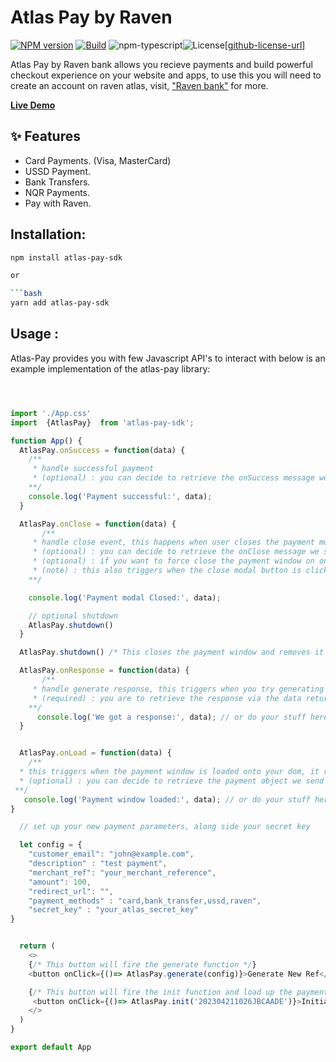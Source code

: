 # Atlas Pay by Raven

[![NPM version][npm-image]][npm-url]
[![Build][github-build]][github-build-url]
![npm-typescript]![License][github-license][[github-license-url]]

Atlas Pay by Raven bank allows you recieve payments and build powerful checkout experience on your website and apps, to use this you will need to create an account on raven atlas, visit, ["Raven bank"](https://getravenbank.com/raven-atlas) for more.

[**Live Demo**](https://getravenbank.com/)

## ✨ Features

- Card Payments. (Visa, MasterCard)
- USSD Payment.
- Bank Transfers.
- NQR Payments.
- Pay with Raven.

## Installation:

````bash
npm install atlas-pay-sdk

or

```bash
yarn add atlas-pay-sdk
````

## Usage :

Atlas-Pay provides you with few Javascript API's to interact with below is an example implementation of the atlas-pay library:

```js



import './App.css'
import  {AtlasPay}  from 'atlas-pay-sdk';

function App() {
  AtlasPay.onSuccess = function(data) {
    /**
     * handle successful payment
     * (optional) : you can decide to retrieve the onSuccess message we send via data, the message contains the payload of the successful payment.
    **/
    console.log('Payment successful:', data);
  }

  AtlasPay.onClose = function(data) {
       /**
     * handle close event, this happens when user closes the payment modal
     * (optional) : you can decide to retrieve the onClose message we send via data
     * (optional) : if you want to force close the payment window on onClose you can call the shutdown API within the onClose
     * (note) : this also triggers when the close modal button is clicked after successful paymen, but the message returned is 'payment_successful' , you can hook into this and do your magic.
    **/

    console.log('Payment modal Closed:', data);

    // optional shutdown
    AtlasPay.shutdown()
  }

  AtlasPay.shutdown() /* This closes the payment window and removes it from your DOM */

  AtlasPay.onResponse = function(data) {
       /**
     * handle generate response, this triggers when you try generating a new ref via AtlasPay.generate(), you catch ther response here
     * (required) : you are to retrieve the response via the data returned
    **/
      console.log('We got a response:', data); // or do your stuff here
  }


  AtlasPay.onLoad = function(data) {
    /**
  * this triggers when the payment window is loaded onto your dom, it returns for you a payload containing the payment object.
  * (optional) : you can decide to retrieve the payment object we send via data
 **/
   console.log('Payment window loaded:', data); // or do your stuff here
}

  // set up your new payment parameters, along side your secret key

  let config = {
    "customer_email": "john@example.com",
    "description" : "test payment",
    "merchant_ref": "your_merchant_reference",
    "amount": 100,
    "redirect_url": "",
    "payment_methods" : "card,bank_transfer,ussd,raven",
    "secret_key" : "your_atlas_secret_key"
}


  return (
    <>
    {/* This button will fire the generate function */}
    <button onClick={()=> AtlasPay.generate(config)}>Generate New Ref</button>

    {/* This button will fire the init function and load up the payment window */}
     <button onClick={()=> AtlasPay.init('202304211026JBCAADE')}>Initialize Payment Window</button>
    </>
  )
}

export default App


```

[npm-url]: https://www.npmjs.com/package/raven-bank-ui
[npm-image]: https://img.shields.io/npm/v/my-react-typescript-package
[github-license]: https://img.shields.io/github/license/gapon2401/my-react-typescript-package
[github-license-url]: https://github.com/gapon2401/my-react-typescript-package/blob/master/LICENSE
[github-build]: https://github.com/gapon2401/my-react-typescript-package/actions/workflows/publish.yml/badge.svg
[github-build-url]: https://github.com/gapon2401/my-react-typescript-package/actions/workflows/publish.yml

[npm-typescript]: https://img.shields.io/npm/types/my-react-typescript-package
